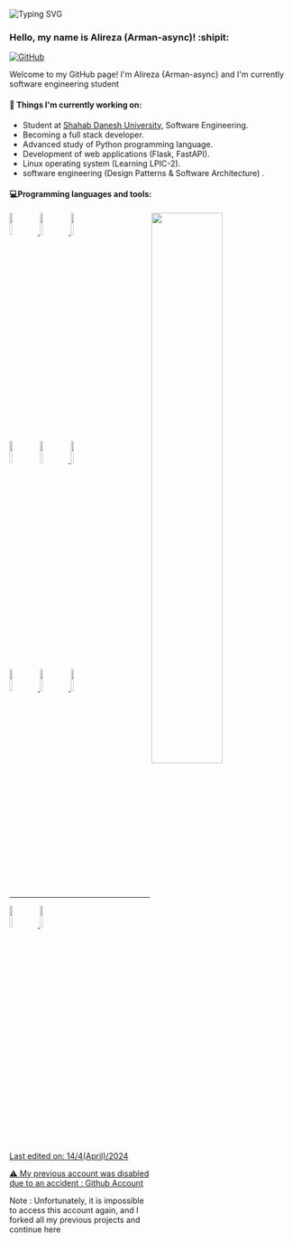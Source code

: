 <!--Title @bastndev-->
![Typing SVG](https://readme-typing-svg.herokuapp.com/?color=00b3ff&size=35&center=true&vCenter=true&width=1000&lines=HELLO👋;I'm+from+Iran'm+18+years+old;my+name+is+Alireza(arman-async);Welcome!) 

### Hello, my name is Alireza (Arman-async)! :shipit:

[![GitHub](https://img.shields.io/badge/-Github-000?style=flat&logo=Github&logoColor=white)](https://github.com/alireza01100011)


Welcome to my GitHub page! I'm Alireza {Arman-async} and I'm currently software engineering student


#### 🌱 Things I'm currently working on:
  - Student at [Shahab Danesh University](https://shdu.ac.ir/), Software Engineering.
  - Becoming a full stack developer.
  - Advanced study of Python programming language.
  - Development of web applications (Flask, FastAPI).
  - Linux operating system (Learning LPIC-2).
  - software engineering (Design Patterns & Software Architecture) .
  

#### :computer:Programming languages and tools: 
<p>
  
  <img width="50%" align="right" src="https://github-readme-stats.vercel.app/api?username=arman-async&show_icons=true&hide_border=true" />

  <div>
  <code><a width="10%" href="https://python.org"><img width="10%" src="https://www.vectorlogo.zone/logos/python/python-ar21.svg"></code>
  <code><a width="10%" href="https://flask.palletsprojects.com/"><img width="10%"  src="https://www.vectorlogo.zone/logos/pocoo_flask/pocoo_flask-ar21.svg"></code>
  <code><a width="10%" href="https://www.docker.com"><img width="10%"  src="https://www.vectorlogo.zone/logos/docker/docker-ar21.svg"></code>
  <br />

  <code><a width="10%" href="https://redis.io"><img width="10%"  src="https://www.vectorlogo.zone/logos/redis/redis-ar21.svg"></a></code>
  <code><a width="10%" href="https://sqlite.org"><img width="10%"  src="https://www.vectorlogo.zone/logos/sqlite/sqlite-ar21.svg"></code>
  <code><a width="10%" href="https://code.visualstudio.com/"><img width="10%"  src="https://www.vectorlogo.zone/logos/visualstudio_code/visualstudio_code-ar21.svg"></code>
  <br />
  
  <code><a width="10%" href="https://mysql.com"><img width="10%"  src="https://www.vectorlogo.zone/logos/mysql/mysql-ar21.svg"></code>
  <code><a width="10%" href="https://git-scm.com/"><img width="10%"  src="https://www.vectorlogo.zone/logos/git-scm/git-scm-ar21.svg"></code>
  <code><a width="10%" href="https://vim.org"><img width="10%"  src="https://www.vectorlogo.zone/logos/vim/vim-ar21.svg"></code>
  <br />
  <hr />
  <code><a width="10%" href="https://nginx.org"><img width="10%"  src="https://www.vectorlogo.zone/logos/nginx/nginx-ar21.svg"></code>
  <code><a width="10%" href="https://linux.org"><img width="10%"  src="https://www.vectorlogo.zone/logos/linux/linux-ar21.svg"></code>

  </div>
 
</p>
<br/>

Last edited on: 14/4(April)/2024


⚠️ My previous account was disabled due to an accident :
  <a href="https://github.com/alireza01100011">Github Account</a>
  <br/>
  <p>Note : Unfortunately, it is impossible to access this account again, and I forked all my previous projects and continue here</p>

